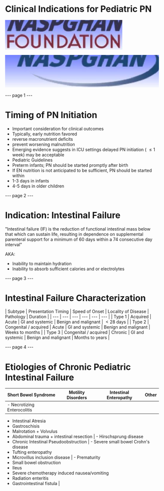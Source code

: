 # Clinical Indications for Pediatric PN

![img-0.jpeg](images/ccfca2ac4446485e.png)

![img-1.jpeg](images/458a13a2e1f902e9.png)

--- page 1 ---

# Timing of PN Initiation 

- Important consideration for clinical outcomes
- Typically, early nutrition favored
- reverse macronutrient deficits
- prevent worsening malnutrition
- Emerging evidence suggests in ICU settings delayed PN initiation ( $\leq 1$ week) may be acceptable
- Pediatric Guidelines
- Preterm infants; PN should be started promptly after birth
- If EN nutrition is not anticipated to be sufficient, PN should be started within
- 1-3 days in infants
- 4-5 days in older children

--- page 2 ---

# Indication: Intestinal Failure 

"Intestinal failure (IF) is the reduction of functional intestinal mass below that which can sustain life, resulting in dependence on supplemental parenteral support for a minimum of 60 days within a 74 consecutive day interval"

AKA:

- Inability to maintain hydration
- Inability to absorb sufficient calories and or electrolytes

--- page 3 ---

# Intestinal Failure Characterization

|  Subtype | Presentation
Timing | Speed of
Onset | Locality of
Disease | Pathology | Duration  |
| --- | --- | --- | --- | --- | --- |
|  Type 1 | Acquired | Acute | GI and
systemic | Benign and
malignant | $<28$ days  |
|  Type 2 | Congenital /
acquired | Acute | GI and
systemic | Benign and
malignant | Weeks to
months  |
|  Type 3 | Congenital /
acquired | Chronic | GI and
systemic | Benign and
malignant | Months to
years  |

--- page 4 ---

# Etiologies of Chronic Pediatric Intestinal Failure

|  Short Bowel Syndrome | Motility Disorders | Intestinal Enteropathy | Other  |
| --- | --- | --- | --- |
|  - Necrotizing Enterocolitis
- Intestinal Atresia
- Gastroschisis
- Malrotation + Volvulus
- Abdominal trauma + intestinal resection | - Hirschsprung disease
- Chronic Intestinal Pseudoobstruction | - Severe small bowel Crohn's disease
- Tufting enteropathy
- Microvillus inclusion disease | - Prematurity
- Small bowel obstruction
- Ileus
- Severe chemotherapy induced nausea/vomiting
- Radiation enteritis
- Gastrointestinal fistula  |